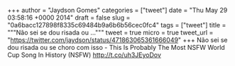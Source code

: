 
+++
author = "Jaydson Gomes"
categories = ["tweet"]
date = "Thu May 29 03:58:16 +0000 2014"
draft = false
slug = "0a6bacc127898f8335c69484b9a6b6b56cec0fc4"
tags = ["tweet"]
title = """Não sei se dou risada ou ..."""
tweet = true
micro = true
tweet_url = "https://twitter.com/jaydson/status/471863065361666049"
+++
Não sei se dou risada ou se choro com isso - This Is Probably The Most NSFW World Cup Song In History (NSFW) http://t.co/uh3JEyoDov
